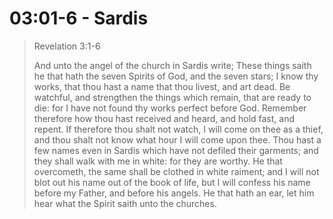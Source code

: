 # 03:01-6 - Sardis

> Revelation 3:1-6
> 
> And unto the angel of the church in Sardis write; These things saith he that hath the seven Spirits of God, and the seven stars; I know thy works, that thou hast a name that thou livest, and art dead. Be watchful, and strengthen the things which remain, that are ready to die: for I have not found thy works perfect before God. Remember therefore how thou hast received and heard, and hold fast, and repent. If therefore thou shalt not watch, I will come on thee as a thief, and thou shalt not know what hour I will come upon thee. Thou hast a few names even in Sardis which have not defiled their garments; and they shall walk with me in white: for they are worthy. He that overcometh, the same shall be clothed in white raiment; and I will not blot out his name out of the book of life, but I will confess his name before my Father, and before his angels.
He that hath an ear, let him hear what the Spirit saith unto the churches.
